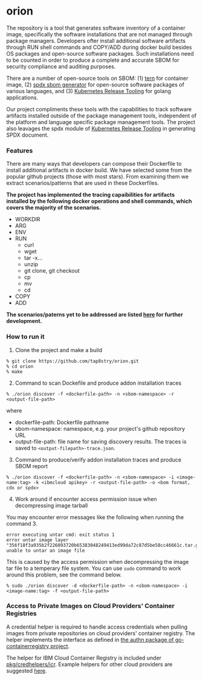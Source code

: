 # orion

The repository is a tool that generates software inventory of a container image, specifically the software installations that are not managed through package managers. Developers ofter install additional software artifacts through RUN shell commands and COPY/ADD during docker build besides OS packages and open-source software packages. Such installations need to be counted in order to produce a complete and accurate SBOM for security compliance and auditing purposes. 

There are a number of open-source tools on SBOM: (1) [tern](https://github.com/tern-tools/tern) for container image, (2) [spdx sbom generator](https://github.com/spdx/spdx-sbom-generator) for open-source software packages of various languages, and (3) [Kubernetes Release Tooling](https://github.com/kubernetes/release) for golang applications.

Our project compliments these tools with the capabilities to track software artifacts installed outside of the package management tools, independent of the platform and language specific package management tools. The project also leavages the spdx module of [Kubernetes Release Tooling](https://github.com/kubernetes/release) in generating SPDX document.


### Features

There are many ways that developers can compose their Dockerfile to install additional artifacts in docker build. We have selected some from the popular github projects (those with most stars). From examining them we extract scenarios/patterns that are used in these Dockerfiles. 

**The project has implemented the tracing capaibilities for artifacts installed by the following docker operations and shell commands, which covers the majority of the scenarios.**

- WORKDIR
- ARG
- ENV
- RUN
    - curl
    - wget
    - tar -x...
    - unzip
    - git clone, git checkout
    - cp
    - mv 
    - cd 
- COPY
- ADD

**The scenarios/paterns yet to be addressed are listed [here](https://github.com/tap8stry/orion/blob/main/doc/new-scenarios.md) for further development.**


### How to run it

1. Clone the project and make a build

```
% git clone https://github.com/tap8stry/orion.git
% cd orion
% make
```

2. Command to scan Dockefile and produce addon installation traces

```
% ./orion discover -f <dockerfile-path> -n <sbom-namespace> -r <output-file-path>
```

where 
- dockerfile-path: Dockerfile pathname
- sbom-namespace: namespace, e.g. your project's github repository URL
- output-file-path: file name for saving discovery results. The traces is saved to `<output-filepath>-trace.json`.

3. Command to produce/verify addon installation traces and produce SBOM report

```
% ./orion discover -f <dockerfile-path> -n <sbom-namespace> -i <image-name:tag> -k <ibmcloud apikey> -r <output-file-path> -o <bom format, cdx or spdx>
```

4. Work around if encounter access permission issue when decompressing image tarball

You may encounter error messages like the following when running the command 3. 

```
error executing untar cmd: exit status 1
error untar image layer "356f18f3a935b2f226093720b65383048249413ed99da72c87d5be58cc46661c.tar.gz": unable to untar an image file
```

This is caused by the access permission when decompressing the image tar file to a temperary file system. You can use `sudo` command to work around this problem, see the command below.

```
% sudo ./orion discover -d <dockerfile-path> -n <sbom-namespace> -i <image-name:tag> -f <output-file-path>
```

### Access to Private Images on Cloud Providers' Container Registries

A credential helper is required to handle access credentials when pulling images from private repositories on cloud providers' container registry. The helper implements the interface as defined in [the authn package of go-containerregistry project](https://github.com/google/go-containerregistry/tree/main/pkg/authn). 

The helper for IBM Cloud Container Registry is included under [pkg/credhelpers/icr](https://github.com/lluan444/orion/tree/main/pkg/credhelpers/icr). Example helpers for other cloud providers are suggested [here](https://github.com/google/go-containerregistry/tree/main/pkg/authn).

